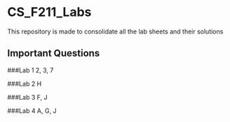 # CS_F211_Labs
This repository is made to consolidate all the lab sheets and their solutions

## Important Questions

###Lab 1
2, 3, 7

###Lab 2
H

###Lab 3
F, J

###Lab 4
A, G, J
